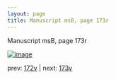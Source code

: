 ```yaml
---
layout: page
title: Manuscript msB, page 173r
---
```


Manuscript msB, page 173r

[![image](http://www.homermultitext.org/iipsrv?OBJ=IIP,1.0&FIF=/project/homer/pyramidal/deepzoom/hmt/vbbifolio/v1/vb_172v_173r.tif&WID=100&CVT=JPEG)](http://www.homermultitext.org/ict2/?urn=urn:cite2:hmt:vbbifolio.v1:vb_172v_173r)

prev:  [172v](../172v) | next:  [173v](../173v)

